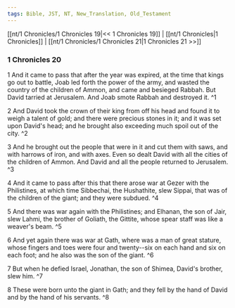 ```yaml
---
tags: Bible, JST, NT, New_Translation, Old_Testament
---
```


[[nt/1 Chronicles/1 Chronicles 19|<< 1 Chronicles 19]] | [[nt/1 Chronicles|1 Chronicles]] | [[nt/1 Chronicles/1 Chronicles 21|1 Chronicles 21 >>]]

### 1 Chronicles 20

1 And it came to pass that after the year was expired, at the time that kings go out to battle, Joab led forth the power of the army, and wasted the country of the children of Ammon, and came and besieged Rabbah. But David tarried at Jerusalem. And Joab smote Rabbah and destroyed it.  ^1

2 And David took the crown of their king from off his head and found it to weigh a talent of gold; and there were precious stones in it; and it was set upon David\'s head; and he brought also exceeding much spoil out of the city.  ^2

3 And he brought out the people that were in it and cut them with saws, and with harrows of iron, and with axes. Even so dealt David with all the cities of the children of Ammon. And David and all the people returned to Jerusalem.  ^3

4 And it came to pass after this that there arose war at Gezer with the Philistines, at which time Sibbechai, the Hushathite, slew Sippai, that was of the children of the giant; and they were subdued.  ^4

5 And there was war again with the Philistines; and Elhanan, the son of Jair, slew Lahmi, the brother of Goliath, the Gittite, whose spear staff was like a weaver\'s beam.  ^5

6 And yet again there was war at Gath, where was a man of great stature, whose fingers and toes were four and twenty\--six on each hand and six on each foot; and he also was the son of the giant.  ^6

7 But when he defied Israel, Jonathan, the son of Shimea, David\'s brother, slew him.  ^7

8 These were born unto the giant in Gath; and they fell by the hand of David and by the hand of his servants.  ^8

 
